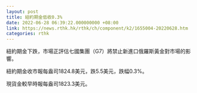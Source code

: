 ```yaml
---
layout: post
title: 紐約期金低收0.3%
date: 2022-06-28 06:39:22.000000000 +08:00
link: https://news.rthk.hk/rthk/ch/component/k2/1655004-20220628.htm
categories: rthk
---
```


紐約期金下跌，市場正評估七國集團（G7）將禁止新進口俄羅斯黃金對市場的影響。

紐約期金收市報每盎司1824.8美元，跌5.5美元，跌幅0.3%。

現貨金較早時報每盎司1823.3美元。
